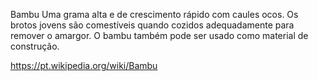 Bambu
Uma grama alta e de crescimento rápido com caules ocos. Os brotos jovens são comestíveis quando cozidos adequadamente para remover o amargor. O bambu também pode ser usado como material de construção.

https://pt.wikipedia.org/wiki/Bambu
